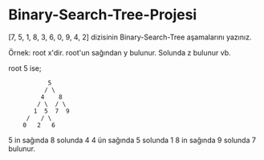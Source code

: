 # Binary-Search-Tree-Projesi
[7, 5, 1, 8, 3, 6, 0, 9, 4, 2] dizisinin Binary-Search-Tree aşamalarını yazınız.

Örnek: root x'dir. root'un sağından y bulunur. Solunda z bulunur vb.

root 5 ise;

               5
              / \
             4    8 
            / \  / \
           1  5  7  9
         /   / \
        0   2   6
       
 5 in sağında 8 solunda 4
 4 ün sağında 5 solunda 1
 8 in sağında 9 solunda 7 bulunur.
 
